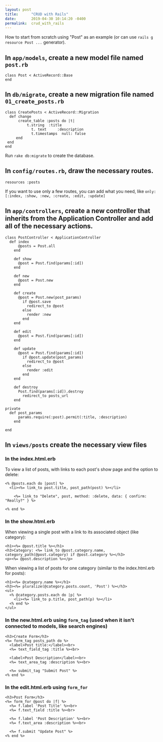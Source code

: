 ```yaml
---
layout: post
title:      "CRUD with Rails"
date:       2019-04-30 10:14:20 -0400
permalink:  crud_with_rails
---
```


How to start from scratch using "Post" as an example (or can use `rails g resource Post ...` generator).

## In `app/models`, create a new model file named `post.rb`
```
class Post < ActiveRecord::Base
end
```

## In `db/migrate`, create a new migration file named `01_create_posts.rb`
```
class CreatePosts < ActiveRecord::Migration
  def change
	  create_table :posts do |t|
		  t.string  :title
			t. text     :description
			t.timestamps  null: false
	 end
 end
end
```

Run `rake db:migrate` to create the database.

## In `config/routes.rb`, draw the necessary routes.
```
resources :posts
```

If you want to use only a few routes, you can add what you need, like `only: [:index, :show, :new, :create, :edit, :update]` 

## In `app/controllers`, create a new controller that inherits from the Application Controller and add all of the necessary actions.
```
class PostController < ApplicationController
  def index
	  @posts = Post.all
	end
	
	def show
	  @post = Post.find(params[:id])
	end
	
	def new
	  @post = Post.new
	end
	
	def create
	  @post = Post.new(post_params)
		if @post.save
		  redirect_to @post
		else
		  render :new
		end
	end
	
	def edit
	  @post = Post.find(params[:id])
	end
	
	def update
	  @post = Post.find(params[:id])
		if @post.update(post_params)
		  redirect_to @post
		else
		  render :edit
		end
	end
	
	def destroy
	  Post.find(params[:id]).destroy
		redirect_to posts_url
	end

private
  def post_params
	  params.require(:post).permit(:title, :description)
	end
	
end
```

## In `views/posts` create the necessary view files
### **In the index.html.erb**
To view a list of posts, with links to each post's show page and the option to delete:
```
<% @posts.each do |post| %>
  <li><%= link_to post.title, post_path(post) %></li>
	
	<%= link_to "Delete", post, method: :delete, data: { confirm: "Really?" } %>
  
<% end %>
```

### **In the show.html.erb**
When viewing a single post with a link to its associated object (like category):
```
<h1><%= @post.title %></h1>
<h3>Category: <%= link_to @post.category.name, category_path(@post.category) if @post.category %></h3>
<p><%= @post.description %></p>
```

When viewing a list of posts for one category (similar to the index.html.erb for posts):
```
<h1><%= @category.name %></h1>
<h3><%= pluralize(@category.posts.count, 'Post') %></h3>
<ul>
  <% @category.posts.each do |p| %>
    <li><%= link_to p.title, post_path(p) %></li>
  <% end %>
</ul>
```

### **In the new.html.erb** using `form_tag` (used when it isn't connected to models, like search engines)
```
<h3>Create Form</h3>
<%= form_tag posts_path do %>
  <label>Post title:</label><br>
  <%= text_field_tag :title %><br>

  <label>Post Description</label><br>
  <%= text_area_tag :description %><br>

  <%= submit_tag "Submit Post" %>
<% end %>
```

### **In the edit.html.erb** using `form_for`
```
<h3>Post Form</h3>
<%= form_for @post do |f| %>
  <%= f.label 'Post Title' %><br>
  <%= f.text_field :title %><br>
	
  <%= f.label 'Post Description' %><br>
  <%= f.text_area :description %><br>
	
  <%= f.submit "Update Post" %>
<% end %>
```

